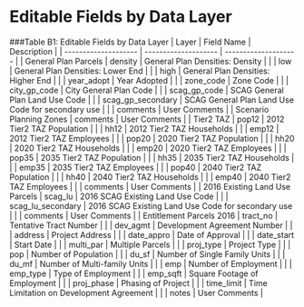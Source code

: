 # Editable	Fields	by	Data	Layer

###Table	B1:	Editable	Fields	by	Data	Layer
|	Layer	|	Field Name	|	Description	|
|	--------------------	|	--------------------	|	--------------------	|
|	General Plan Parcels	|	density	|	General Plan Densities: Density	|
|		|	low	|	General Plan Densities: Lower End	|
|		|	high	|	General Plan Densities: Higher End	|
|		|	year_adopt	|	Year Adopted	|
|		|	zone_code	|	Zone Code	|
|		|	city_gp_code	|	City General Plan Code	|
|		|	scag_gp_code	|	SCAG General Plan Land Use Code	|
|		|	scag_gp_secondary	|	SCAG General Plan Land Use Code for secondary use	|
|		|	comments	|	User Comments	|
|	Scenario Planning Zones	|	comments	|	User Comments	|
|	Tier2 TAZ	|	pop12	|	2012 Tier2 TAZ Population	|
|		|	hh12	|	2012 Tier2 TAZ Households	|
|		|	emp12	|	2012 Tier2 TAZ Employees	|
|		|	pop20	|	2020 Tier2 TAZ Population	|
|		|	hh20	|	2020 Tier2 TAZ Households	|
|		|	emp20	|	2020 Tier2 TAZ Employees	|
|		|	pop35	|	2035 Tier2 TAZ Population	|
|		|	hh35	|	2035 Tier2 TAZ Households	|
|		|	emp35	|	2035 Tier2 TAZ Employees	|
|		|	pop40	|	2040 Tier2 TAZ Population	|
|		|	hh40	|	2040 Tier2 TAZ Households	|
|		|	emp40	|	2040 Tier2 TAZ Employees	|
|		|	comments	|	User Comments	|
|	2016 Existing Land Use Parcels	|	scag_lu	|	2016 SCAG Existing Land Use Code	|
|		|	scag_lu_secondary	|	2016 SCAG Existing Land Use Code for secondary use	|
|		|	comments	|	User Comments	|
|	Entitlement Parcels 2016 	|	tract_no	|	Tentative Tract Number	|
|		|	dev_agmt	|	Development Agreement Number	|
|		|	address 	|	Project Address	|
|		|	date_appro 	|	Date of Approval	|
|		|	date_start	|	Start Date	|
|		|	multi_par 	|	Multiple Parcels	|
|		|	proj_type 	|	Project Type	|
|		|	pop 	|	Number of Population	|
|		|	du_sf 	|	Number of Single Family Units	|
|		|	du_mf 	|	Number of Multi-family Units	|
|		|	emp 	|	Number of Employment	|
|		|	emp_type 	|	Type of Employment	|
|		|	emp_sqft 	|	Square Footage of Employment	|
|		|	proj_phase 	|	Phasing of Project	|
|		|	time_limit 	|	Time Limitation on Development Agreement	|
|		|	notes 	|	User Comments	|
